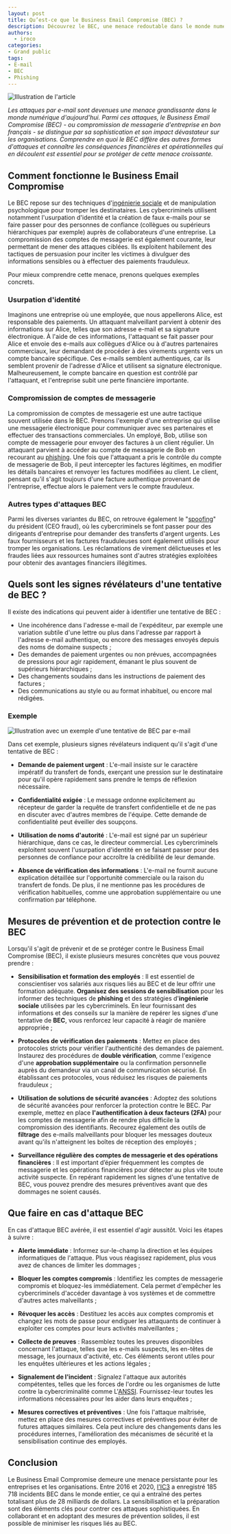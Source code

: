 ```yaml
---
layout: post
title: Qu’est-ce que le Business Email Compromise (BEC) ?
description: Découvrez le BEC, une menace redoutable dans le monde numérique, et apprenez à vous protéger contre cette forme d'attaque.
authors:
  - iroco
categories:
- Grand public
tags:
- E-mail
- BEC
- Phishing
---
```


![Illustration de l'article](/images/bec/BEC.png)

*Les attaques par e-mail sont devenues une menace grandissante dans le monde numérique d'aujourd'hui. Parmi ces attaques, le Business Email Compromise (BEC) - ou compromission de messagerie d'entreprise en bon français - se distingue par sa sophistication et son impact dévastateur sur les organisations. Comprendre en quoi le BEC diffère des autres formes d'attaques et connaître les conséquences financières et opérationnelles qui en découlent est essentiel pour se protéger de cette menace croissante.*

## Comment fonctionne le Business Email Compromise

Le BEC repose sur des techniques d'[ingénierie sociale](https://fr.wikipedia.org/wiki/Ing%C3%A9nierie_sociale_(s%C3%A9curit%C3%A9_de_l%27information)) et de manipulation psychologique pour tromper les destinataires. Les cybercriminels utilisent notamment l'usurpation d'identité et la création de faux e-mails pour se faire passer pour des personnes de confiance (collègues ou supérieurs hiérarchiques par exemple) auprès de collaborateurs d'une entreprise. La compromission des comptes de messagerie est également courante, leur permettant de mener des attaques ciblées. Ils exploitent habilement des tactiques de persuasion pour inciter les victimes à divulguer des informations sensibles ou à effectuer des paiements frauduleux.

Pour mieux comprendre cette menace, prenons quelques exemples concrets.

### Usurpation d'identité

Imaginons une entreprise où une employée, que nous appellerons Alice, est responsable des paiements. Un attaquant malveillant parvient à obtenir des informations sur Alice, telles que son adresse e-mail et sa signature électronique. À l'aide de ces informations, l'attaquant se fait passer pour Alice et envoie des e-mails aux collègues d'Alice ou à d'autres partenaires commerciaux, leur demandant de procéder à des virements urgents vers un compte bancaire spécifique. Ces e-mails semblent authentiques, car ils semblent provenir de l'adresse d'Alice et utilisent sa signature électronique. Malheureusement, le compte bancaire en question est contrôlé par l'attaquant, et l'entreprise subit une perte financière importante.

### Compromission de comptes de messagerie

La compromission de comptes de messagerie est une autre tactique souvent utilisée dans le BEC. Prenons l'exemple d'une entreprise qui utilise une messagerie électronique pour communiquer avec ses partenaires et effectuer des transactions commerciales. Un employé, Bob, utilise son compte de messagerie pour envoyer des factures à un client régulier. Un attaquant parvient à accéder au compte de messagerie de Bob en recourant au [phishing](https://blog.iroco.co/phishing/). Une fois que l'attaquant a pris le contrôle du compte de messagerie de Bob, il peut intercepter les factures légitimes, en modifier les détails bancaires et renvoyer les factures modifiées au client. Le client, pensant qu'il s'agit toujours d'une facture authentique provenant de l'entreprise, effectue alors le paiement vers le compte frauduleux. 

### Autres types d'attaques BEC

Parmi les diverses variantes du BEC, on retrouve également le "[spoofing](https://www.oracle.com/fr/security/spoofing-usurpation-identite-ip.html)" du président (CEO fraud), où les cybercriminels se font passer pour des dirigeants d'entreprise pour demander des transferts d'argent urgents. Les faux fournisseurs et les factures frauduleuses sont également utilisés pour tromper les organisations. Les réclamations de virement délictueuses et les fraudes liées aux ressources humaines sont d'autres stratégies exploitées pour obtenir des avantages financiers illégitimes. 

## Quels sont les signes révélateurs d'une tentative de BEC ?

Il existe des indications qui peuvent aider à identifier une tentative de BEC :
- Une incohérence dans l'adresse e-mail de l'expéditeur, par exemple une variation subtile d'une lettre ou plus dans l'adresse par rapport à l'adresse e-mail authentique, ou encore des messages envoyés depuis des noms de domaine suspects ;
- Des demandes de paiement urgentes ou non prévues, accompagnées de pressions pour agir rapidement, émanant le plus souvent de supérieurs hiérarchiques ;
- Des changements soudains dans les instructions de paiement des factures ;
- Des communications au style ou au format inhabituel, ou encore mal rédigées.

### Exemple 

![Illustration avec un exemple d'une tentative de BEC par e-mail](/images/bec/exemple-spoofing.png)

Dans cet exemple, plusieurs signes révélateurs indiquent qu'il s'agit d'une tentative de BEC :

* **Demande de paiement urgent** : L'e-mail insiste sur le caractère impératif du transfert de fonds, exerçant une pression sur le destinataire pour qu'il opère rapidement sans prendre le temps de réflexion nécessaire.

* **Confidentialité exigée** : Le message ordonne explicitement au récepteur de garder la requête de transfert confidentielle et de ne pas en discuter avec d'autres membres de l'équipe. Cette demande de confidentialité peut éveiller des soupçons.

* **Utilisation de noms d'autorité** : L'e-mail est signé par un supérieur hiérarchique, dans ce cas, le directeur commercial. Les cybercriminels exploitent souvent l'usurpation d'identité en se faisant passer pour des personnes de confiance pour accroître la crédibilité de leur demande.

* **Absence de vérification des informations** : L'e-mail ne fournit aucune explication détaillée sur l'opportunité commerciale ou la raison du transfert de fonds. De plus, il ne mentionne pas les procédures de vérification habituelles, comme une approbation supplémentaire ou une confirmation par téléphone.

## Mesures de prévention et de protection contre le BEC

Lorsqu'il s'agit de prévenir et de se protéger contre le Business Email Compromise (BEC), il existe plusieurs mesures concrètes que vous pouvez prendre :

* **Sensibilisation et formation des employés** : Il est essentiel de conscientiser vos salariés aux risques liés au BEC et de leur offrir une formation adéquate. **Organisez des sessions de sensibilisation** pour les informer des techniques de **phishing** et des stratégies d'**ingénierie sociale** utilisées par les cybercriminels. En leur fournissant des informations et des conseils sur la manière de repérer les signes d'une tentative de **BEC**, vous renforcez leur capacité à réagir de manière appropriée ;

* **Protocoles de vérification des paiements** : Mettez en place des protocoles stricts pour vérifier l'authenticité des demandes de paiement. Instaurez des procédures de **double vérification**, comme l'exigence d'une **approbation supplémentaire** ou la confirmation personnelle auprès du demandeur via un canal de communication sécurisé. En établissant ces protocoles, vous réduisez les risques de paiements frauduleux ;

* **Utilisation de solutions de sécurité avancées** : Adoptez des solutions de sécurité avancées pour renforcer la protection contre le BEC. Par exemple, mettez en place **l'authentification à deux facteurs (2FA)** pour les comptes de messagerie afin de rendre plus difficile la compromission des identifiants. Recourez également des outils de **filtrage** des e-mails malveillants pour bloquer les messages douteux avant qu'ils n'atteignent les boîtes de réception des employés ;

* **Surveillance régulière des comptes de messagerie et des opérations financières** : Il est important d’épier fréquemment les comptes de messagerie et les opérations financières pour détecter au plus vite toute activité suspecte. En repérant rapidement les signes d'une tentative de BEC, vous pouvez prendre des mesures préventives avant que des dommages ne soient causés.

## Que faire en cas d'attaque BEC

En cas d'attaque BEC avérée, il est essentiel d'agir aussitôt. Voici les étapes à suivre :

* **Alerte immédiate** : Informez sur-le-champ la direction et les équipes informatiques de l'attaque. Plus vous réagissez rapidement, plus vous avez de chances de limiter les dommages ;

* **Bloquer les comptes compromis** : Identifiez les comptes de messagerie compromis et bloquez-les immédiatement. Cela permet d'empêcher les cybercriminels d'accéder davantage à vos systèmes et de commettre d'autres actes malveillants ; 

* **Révoquer les accès** : Destituez les accès aux comptes compromis et changez les mots de passe pour endiguer les attaquants de continuer à exploiter ces comptes pour leurs activités malveillantes ; 

* **Collecte de preuves** : Rassemblez toutes les preuves disponibles concernant l'attaque, telles que les e-mails suspects, les en-têtes de message, les journaux d'activité, etc. Ces éléments seront utiles pour les enquêtes ultérieures et les actions légales ;

* **Signalement de l'incident** : Signalez l'attaque aux autorités compétentes, telles que les forces de l'ordre ou les organismes de lutte contre la cybercriminalité comme L'[ANSSI](https://www.ssi.gouv.fr/). Fournissez-leur toutes les informations nécessaires pour les aider dans leurs enquêtes ;

* **Mesures correctives et préventives** : Une fois l'attaque maîtrisée, mettez en place des mesures correctives et préventives pour éviter de futures attaques similaires. Cela peut inclure des changements dans les procédures internes, l'amélioration des mécanismes de sécurité et la sensibilisation continue des employés.

## Conclusion

Le Business Email Compromise demeure une menace persistante pour les entreprises et les organisations. Entre 2016 et 2020, [l'IC3](https://www.ic3.gov/Media/PDF/AnnualReport/2020_IC3Report.pdf) a enregistré 185 718 incidents BEC dans le monde entier, ce qui a entraîné des pertes totalisant plus de 28 milliards de dollars. La sensibilisation et la préparation sont des éléments clés pour contrer ces attaques sophistiquées. En collaborant et en adoptant des mesures de prévention solides, il est possible de minimiser les risques liés au BEC.
